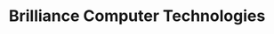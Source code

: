 ---
title: "Brilliance Computer Technologies"
url: /halifax/brilliance-computer-technologies/
shop: computer
---